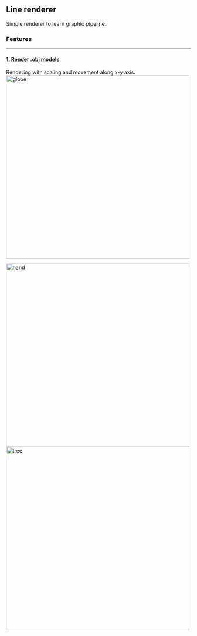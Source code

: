 ## Line renderer
Simple renderer to learn graphic pipeline.
### Features

---

#### 1. Render .obj models
Rendering with scaling and movement along x-y axis.
<a href="https://free3d.com/ru/3d-model/globe-95457.html"> 
<img src="./globe.png" alt="globe" title="globe.png"  height=500/ >
</a>

<a href="https://free3d.com/ru/3d-model/hand-v1--675788.html"> 
<img src="./globe.png" alt="hand" title="hand.png"  height=500/ >
</a>


<a href="https://free3d.com/3d-model/tree-74556.html"> 
<img src="./tree.png" alt="tree" title="tree.png"  height=500/ >
</a>
